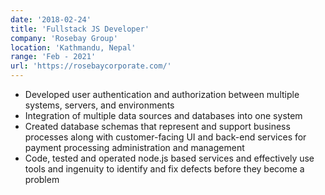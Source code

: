 ```yaml
---
date: '2018-02-24'
title: 'Fullstack JS Developer'
company: 'Rosebay Group'
location: 'Kathmandu, Nepal'
range: 'Feb - 2021'
url: 'https://rosebaycorporate.com/'
---
```


- Developed user authentication and authorization between multiple systems, servers, and environments
- Integration of multiple data sources and databases into one system
- Created database schemas that represent and support business processes along with customer-facing UI and back-end services for payment processing administration and management
- Code, tested and operated node.js based services and effectively use tools and ingenuity to identify and fix defects before they become a problem
